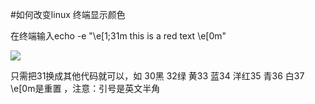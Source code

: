 <!-- --- tag:  云主机 独立服务器 -->
<!-- --- title: 如何改变linux 终端显示颜色 -->
#如何改变linux 终端显示颜色

在终端输入echo -e "\e[1;31m this is a red text \e[0m"


![](http://kb.51hosting.com/_media/kb/changecolor.png)

只需把31换成其他代码就可以，如 30黑 32绿 黄33 蓝34 洋红35 青36 白37    \e[0m是重置 ，注意：引号是英文半角